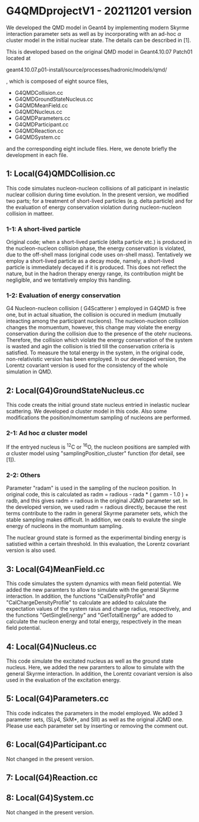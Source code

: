 # G4QMDprojectV1 - 20211201 version

We developed the QMD model in Geant4 by implementing modern Skyrme interaction parameter sets as well as by incorporating with an ad-hoc $\alpha$ cluster model in the initial nuclear state. The details can be described in [1].

This is developed based on the original QMD model in Geant4.10.07 Patch01 located at

geant4.10.07.p01-install/source/processes/hadronic/models/qmd/

, which is composed of eight source files,

- G4QMDCollision.cc
- G4QMDGroundStateNucleus.cc
- G4QMDMeanField.cc
- G4QMDNucleus.cc
- G4QMDParameters.cc
- G4QMDParticipant.cc
- G4QMDReaction.cc
- G4QMDSystem.cc

and the corresponding eight include files. Here, we denote briefly the development in each file.

## 1: Local(G4)QMDCollision.cc 
This code simulates nucleon-nucleon collisions of all paticipant in inelastic nuclear collision during time evolution.
In the present version, we modified two parts; for a treatment of short-lived particles (e.g. delta particle) and for the evaluation of energy conservation violation during nucleon-nucleon collision in matteer.

### 1-1: A short-lived particle 
Original code; when a short-lived particle (delta particle etc.) is produced in the nucleon-nucleon collision phase, the energy conservation is violated, due to the off-shell mass (original code uses on-shell mass). Tentatively we employ a short-lived particle as a decay mode, namely, a short-lived particle is immediately decayed if it is produced. This does not reflect the nature, but in the hadron therapy energy range, its contribution might be negligible, and we tentatively employ this handling.

### 1-2: Evaluation of energy conservation
G4 Nucleon-nucleon collision ( G4Scatterer ) employed in G4QMD is free one, but in actual situation, the collision is occured in medium (mutually inteacting among the participant nucleons). The nucleon-nucleon collision changes the momuentum, however, this change may violate the energy conservation during the collision due to the presence of the otehr nucleons. Therefore, the collision which violate the energy conservation of the system is wasted and agin the collision is tried till the conservation criteria is satisfied. To measure the total energy in the system, in the original code, non-relativistic version has been employed. In our developed version, the Lorentz covariant version is used for the consistency of the whole simulation in QMD.

## 2: Local(G4)GroundStateNucleus.cc 
This code creats the initial ground state nucleus entried in inelastic nuclear scattering.
We developed $\alpha$ cluster model in this code. Also some modifications the position/momentum sampling of nucleons are performed.

### 2-1: Ad hoc $\alpha$ cluster model
If the entryed nucleus is $^{12}$C or $^{16}$O, the nucleon positions are sampled with $\alpha$ cluster model
using "samplingPosition_cluster" function (for detail, see [1]).

### 2-2: Others
Parameter "radam" is used in the sampling of the nucleon position. In original code, this is calculated as radm = radious - rada * ( gamm - 1.0 ) + radb, and this gives radm = radious in the original JQMD parameter set. In the developed version, we used radm = radious directly, because the rest terms contribute to the radm in general Skyrme parameter sets, which the stable sampling makes difficult.
In addition, we ceals to evalute the single energy of nucleons in the momuntum sampling.

The nuclear ground state is formed as the experimental binding energy is satistied within a certain threshold. In this evaluation, the Lorentz covariant version is also used.

## 3: Local(G4)MeanField.cc 
This code simulates the system dynamics with mean field potential.
We added the new paramters to allow to simulate with the general Skyrme interaction.
In addition, the functions "CalDensityProfile" and "CalChargeDensityProfile" to calculate are added to calculate the expectation values of the system raius and charge radius, respectively, and the functions "GetSingleEnergy" and "GetTotalEnergy" are added to calculate the nucleon energy and total energy, respectively in the mean field potential.

## 4: Local(G4)Nucleus.cc 
This code simulate the excitated nucleus as well as the ground state nucleus.
Here, we added the new paramters to allow to simulate with the general Skyrme interaction.
In addition, the Lorentz covariant version is also used in the evaluation of the excitation energy.

## 5: Local(G4)Parameters.cc 
This code indicates the parameters in the model employed.
We added 3 parameter sets, (SLy4, SkM*, and SIII) as well as the original JQMD one.
Please use each parameter set by inserting or removing the comment out.

## 6: Local(G4)Participant.cc 
Not changed in the present version.

## 7: Local(G4)Reaction.cc 



## 8: Local(G4)System.cc 
Not changed in the present version.

